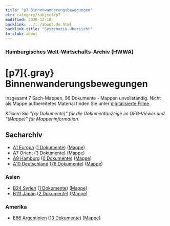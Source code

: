 ```yaml
---
title: "p7 Binnenwanderungsbewegungen"
etr: category/subject/p7
modified: 2020-12-18
backlink: ../../about.de.html
backlink-title: "Systematik-Übersicht"
fn-stub: about
---
```


### Hamburgisches Welt-Wirtschafts-Archiv (HWWA)
# [p7]{.gray}&#8201; Binnenwanderungsbewegungen&#160; 




Insgesamt 7 Sach-Mappen, 96 Dokumente - Mappen unvollständig.
Nicht als Mappe aufbereitetes Material finden Sie unter [digitalisierte Filme](/film/h1_sh).

_Klicken Sie "(xy Dokumente)" für die Dokumentanzeige im DFG-Viewer und "(Mappe)" für Mappeninformation._

## Sacharchiv



- [A1 Europa](../../../geo/about.de.html#A1) (<a href="https://dfg-viewer.de/show/?tx_dlf[id]=https://pm20.zbw.eu/mets/sh/1408xx/140892/1459xx/145939/public.mets.de.xml" target="_blank">1 Dokumente</a>) ([Mappe](http://purl.org/pressemappe20/folder/sh/140892,145939))
- [A7 Orient](../../../geo/about.de.html#A7) (<a href="https://dfg-viewer.de/show/?tx_dlf[id]=https://pm20.zbw.eu/mets/sh/1409xx/140902/1459xx/145939/public.mets.de.xml" target="_blank">3 Dokumente</a>) ([Mappe](http://purl.org/pressemappe20/folder/sh/140902,145939))
- [A9 Hamburg](../../../geo/about.de.html#A9) (<a href="https://dfg-viewer.de/show/?tx_dlf[id]=https://pm20.zbw.eu/mets/sh/1409xx/140905/1459xx/145939/public.mets.de.xml" target="_blank">0 Dokumente</a>) ([Mappe](http://purl.org/pressemappe20/folder/sh/140905,145939))
- [A10 Deutschland](../../../geo/about.de.html#A10) (<a href="https://dfg-viewer.de/show/?tx_dlf[id]=https://pm20.zbw.eu/mets/sh/1261xx/126128/1459xx/145939/public.mets.de.xml" target="_blank">76 Dokumente</a>) ([Mappe](http://purl.org/pressemappe20/folder/sh/126128,145939))

### Asien

- [B24 Syrien](../../../geo/about.de.html#B24) (<a href="https://dfg-viewer.de/show/?tx_dlf[id]=https://pm20.zbw.eu/mets/sh/1411xx/141114/1459xx/145939/public.mets.de.xml" target="_blank">1 Dokumente</a>) ([Mappe](http://purl.org/pressemappe20/folder/sh/141114,145939))
- [B111 Japan](../../../geo/about.de.html#B111) (<a href="https://dfg-viewer.de/show/?tx_dlf[id]=https://pm20.zbw.eu/mets/sh/1412xx/141272/1459xx/145939/public.mets.de.xml" target="_blank">2 Dokumente</a>) ([Mappe](http://purl.org/pressemappe20/folder/sh/141272,145939))

### Amerika

- [E86 Argentinien](../../../geo/about.de.html#E86) (<a href="https://dfg-viewer.de/show/?tx_dlf[id]=https://pm20.zbw.eu/mets/sh/1416xx/141692/1459xx/145939/public.mets.de.xml" target="_blank">13 Dokumente</a>) ([Mappe](http://purl.org/pressemappe20/folder/sh/141692,145939))


